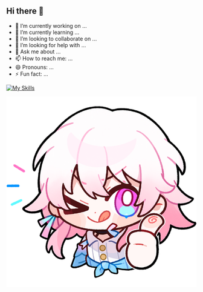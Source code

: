 ## Hi there 👋


- 🔭 I’m currently working on ...
- 🌱 I’m currently learning ...
- 👯 I’m looking to collaborate on ...
- 🤔 I’m looking for help with ...
- 💬 Ask me about ...
- 📫 How to reach me: ...
- 😄 Pronouns: ...
- ⚡ Fun fact: ...

[![My Skills](https://skillicons.dev/icons?i=python,nodejs,express,html,css,js,flask,pytorch)](https://skillicons.dev)

![Metrics](./m7.png)
